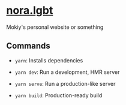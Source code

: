 # [nora.lgbt](https://nora.lgbt?ref=ghreadme)

Mokiy's personal website or something

## Commands

- `yarn`: Installs dependencies

- `yarn dev`: Run a development, HMR server

- `yarn serve`: Run a production-like server

- `yarn build`: Production-ready build
